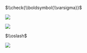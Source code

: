 $\\check{\\boldsymbol{\\varsigma}}$

![](https://www.nta.go.jp/tmp/9c8876d5-b760-48d9-8256-722dfbf045e6/images/7a1cf67a1dca6fc9d2adec973907937f281d6a2880881cffe76252310871a658.jpg)

![](https://www.nta.go.jp/tmp/9c8876d5-b760-48d9-8256-722dfbf045e6/images/371a0912c0779618ab4edc81820f7785d5c03dfd3a619b03acd151cf6ad0a3a2.jpg)

$\\oslash$

![](https://www.nta.go.jp/tmp/9c8876d5-b760-48d9-8256-722dfbf045e6/images/aa0f3f8bc7dbefda0825b17b4b7b71b8fa58d2ce8161ba5b268de11a849276ac.jpg)